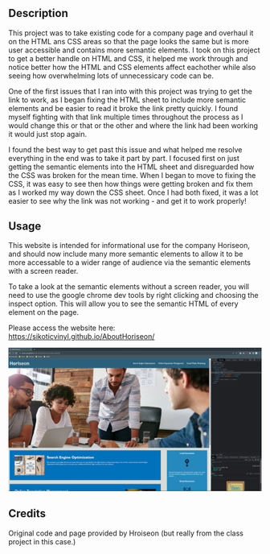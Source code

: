 # <Sikotic Horiseon Page Code Overhaul>

## Description

This project was to take existing code for a company page and overhaul it on the HTML ans CSS areas so that the page looks the same but is more user accessible and contains more semantic elements. I took on this project to get a better handle on HTML and CSS, it helped me work through and notice better how the HTML and CSS elements affect eachother while also seeing how overwhelming lots of unnecessicary code can be. 

One of the first issues that I ran into with this project was trying to get the link to work, as I began fixing the HTML sheet to include more semantic elements and be easier to read it broke the link pretty quickly. I found myself fighting with that link multiple times throughout the process as I would change this or that or the other and where the link had been working it would just stop again.

I found the best way to get past this issue and what helped me resolve everything in the end was to take it part by part. I focused first on just getting the semantic elements into the HTML sheet and disreguarded how the CSS was broken for the mean time. When I began to move to fixing the CSS, it was easy to see then how things were getting broken and fix them as I worked my way down the CSS sheet. Once I had both fixed, it was a lot easier to see why the link was not working - and get it to work properly!

## Usage

This website is intended for informational use for the company Horiseon, and should now include many more semantic elements to allow it to be more accessable to a wider range of audience via the semantic elements with a screen reader.

To take a look at the semantic elements without a screen reader, you will need to use the google chrome dev tools by right clicking and choosing the inspect option. This will allow you to see the semantic HTML of every element on the page.

Please access the website here: https://sikoticvinyl.github.io/AboutHoriseon/

<img src="./assets/images/WebScreen.png">

## Credits

Original code and page provided by Hroiseon (but really from the class project in this case.)
